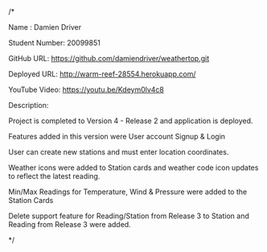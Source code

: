 /*

Name :  Damien Driver

Student Number:  20099851

GitHub URL: https://github.com/damiendriver/weathertop.git

Deployed URL: http://warm-reef-28554.herokuapp.com/

YouTube Video: https://youtu.be/Kdeym0lv4c8

Description:

Project is completed to Version 4 - Release 2 and application is deployed. 

Features added in this version were User account Signup & Login

User can create new stations and must enter location coordinates.

Weather icons were added to Station cards and weather code icon updates to reflect the latest reading. 

Min/Max Readings for Temperature, Wind & Pressure were added to the Station Cards

Delete support feature for Reading/Station from Release 3 to Station and Reading from Release 3 were added.

*/